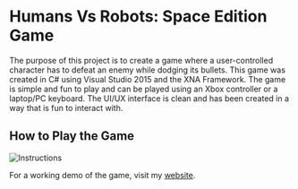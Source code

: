 # Humans Vs Robots: Space Edition Game

The purpose of this project is to create a game where a user-controlled character has to defeat an enemy while dodging its bullets. This game was created in C# using Visual Studio 2015 and the XNA Framework. The game is simple and fun to play and can be played using an Xbox controller or a laptop/PC keyboard. The UI/UX interface is clean and has been created in a way that is fun to interact with.

## How to Play the Game

![Instructions](https://github.com/harmanpreet-sagar/Humans-vs-Robots/assets/110783820/cd761211-4560-44b6-b2b2-0850c7acf154)

For a working demo of the game, visit my [website](https://harmanpreetsagar.wixsite.com/website/portfolio#:~:text=HUMANS%20VS%20ROBOTS%3A%20SPACE%20EDITION).
